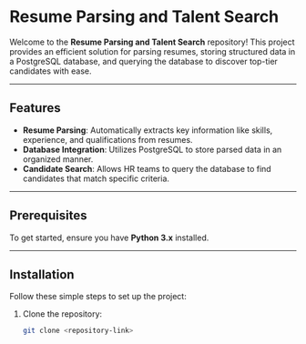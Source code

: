 # Resume Parsing and Talent Search

Welcome to the **Resume Parsing and Talent Search** repository! This project provides an efficient solution for parsing resumes, storing structured data in a PostgreSQL database, and querying the database to discover top-tier candidates with ease.

---

## Features
- **Resume Parsing**: Automatically extracts key information like skills, experience, and qualifications from resumes.
- **Database Integration**: Utilizes PostgreSQL to store parsed data in an organized manner.
- **Candidate Search**: Allows HR teams to query the database to find candidates that match specific criteria.

---

## Prerequisites
To get started, ensure you have **Python 3.x** installed.

---

## Installation
Follow these simple steps to set up the project:

1. Clone the repository:
   ```bash
   git clone <repository-link>
